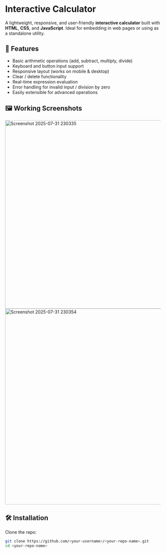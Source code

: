 # Interactive Calculator

A lightweight, responsive, and user-friendly **interactive calculator** built with **HTML**, **CSS**, and **JavaScript**. Ideal for embedding in web pages or using as a standalone utility.

## 🚀 Features

- Basic arithmetic operations (add, subtract, multiply, divide)
- Keyboard and button input support
- Responsive layout (works on mobile & desktop)
- Clear / delete functionality
- Real-time expression evaluation
- Error handling for invalid input / division by zero
- Easily extensible for advanced operations

## 🖼️ Working Screenshots


<img width="1359" height="610" alt="Screenshot 2025-07-31 230335" src="https://github.com/user-attachments/assets/bae8d70b-f40c-452a-9092-84215c240d78" />

<img width="1359" height="634" alt="Screenshot 2025-07-31 230354" src="https://github.com/user-attachments/assets/d7bf7220-adcb-4b71-bc1c-0cd69835307f" />

## 🛠️ Installation

Clone the repo:

```bash
git clone https://github.com/<your-username>/<your-repo-name>.git
cd <your-repo-name>
